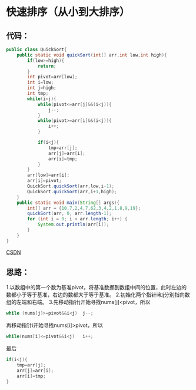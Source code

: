 # 快速排序（从小到大排序）
## 代码：
```java
public class QuickSort{
    public static void quickSort(int[] arr,int low,int high){
        if(low>=high){
            return;
        }
        int pivot=arr[low];
        int i=low;
        int j=high;
        int tmp;
        while(i<j){
            while(pivot<=arr[j]&&(i<j)){
                j--;
            }
            while(pivot>=arr[i]&&(i<j)){
                i++;
            }

            if(i<j){
                tmp=arr[j];
                arr[j]=arr[i];
                arr[i]=tmp;
            }
        }
        arr[low]=arr[i];
        arr[i]=pivot;
        QuickSort.quickSort(arr,low,i-1);
        QuickSort.quickSort(arr,i+1,high);
    }
    public static void main(String[] args){
        int[] arr = {10,7,2,4,7,62,3,4,2,1,8,9,19};
        quickSort(arr, 0, arr.length-1);
        for (int i = 0; i < arr.length; i++) {
            System.out.println(arr[i]);
        }
    }
}

```
[CSDN](https://blog.csdn.net/shujuelin/article/details/82423852)


## 思路：
1.以数组中的第一个数为基准pivot，将基准数挪到数组中间的位置，此时左边的数都小于等于基准，右边的数都大于等于基准。
2.初始化两个指针i和j分别指向数组的左端和右端。
3.先移动指针j开始寻找nums[j]<pivot，所以
```java
while (nums[j]>=pivot&&i<j)  j--;
```
再移动指针i开始寻找nums[i]>pivot，所以
```java
while(nums[i]<=pivot&&i<j)   i++;
```
最后
```java
if(i<j){
    tmp=arr[j];
    arr[j]=arr[i];
    arr[i]=tmp;
}
```
